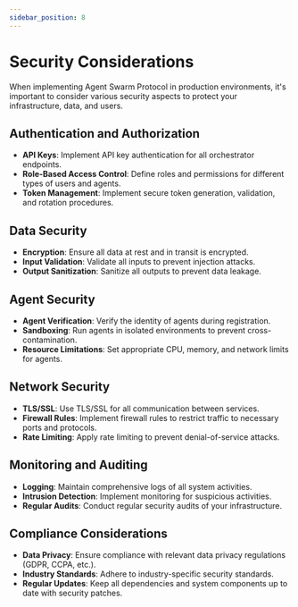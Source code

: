 ```yaml
---
sidebar_position: 8
---
```


# Security Considerations

When implementing Agent Swarm Protocol in production environments, it's important to consider various security aspects to protect your infrastructure, data, and users.

## Authentication and Authorization

- **API Keys**: Implement API key authentication for all orchestrator endpoints.
- **Role-Based Access Control**: Define roles and permissions for different types of users and agents.
- **Token Management**: Implement secure token generation, validation, and rotation procedures.

## Data Security

- **Encryption**: Ensure all data at rest and in transit is encrypted.
- **Input Validation**: Validate all inputs to prevent injection attacks.
- **Output Sanitization**: Sanitize all outputs to prevent data leakage.

## Agent Security

- **Agent Verification**: Verify the identity of agents during registration.
- **Sandboxing**: Run agents in isolated environments to prevent cross-contamination.
- **Resource Limitations**: Set appropriate CPU, memory, and network limits for agents.

## Network Security

- **TLS/SSL**: Use TLS/SSL for all communication between services.
- **Firewall Rules**: Implement firewall rules to restrict traffic to necessary ports and protocols.
- **Rate Limiting**: Apply rate limiting to prevent denial-of-service attacks.

## Monitoring and Auditing

- **Logging**: Maintain comprehensive logs of all system activities.
- **Intrusion Detection**: Implement monitoring for suspicious activities.
- **Regular Audits**: Conduct regular security audits of your infrastructure.

## Compliance Considerations

- **Data Privacy**: Ensure compliance with relevant data privacy regulations (GDPR, CCPA, etc.).
- **Industry Standards**: Adhere to industry-specific security standards.
- **Regular Updates**: Keep all dependencies and system components up to date with security patches. 